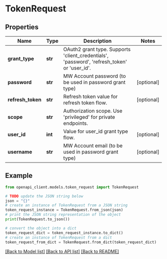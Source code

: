# TokenRequest


## Properties

Name | Type | Description | Notes
------------ | ------------- | ------------- | -------------
**grant_type** | **str** | OAuth2 grant type. Supports &#39;client_credentials&#39;, &#39;password&#39;, &#39;refresh_token&#39; or &#39;user_id&#39;. | 
**password** | **str** | MW Account password (to be used in password grant type) | [optional] 
**refresh_token** | **str** | Refresh token value for refresh token flow. | [optional] 
**scope** | **str** | Authorization scope. Use &#39;privileged&#39; for private endpoints. | 
**user_id** | **int** | Value for user_id grant type flow. | [optional] 
**username** | **str** | MW Account email (to be used in password grant type) | [optional] 

## Example

```python
from openapi_client.models.token_request import TokenRequest

# TODO update the JSON string below
json = "{}"
# create an instance of TokenRequest from a JSON string
token_request_instance = TokenRequest.from_json(json)
# print the JSON string representation of the object
print(TokenRequest.to_json())

# convert the object into a dict
token_request_dict = token_request_instance.to_dict()
# create an instance of TokenRequest from a dict
token_request_from_dict = TokenRequest.from_dict(token_request_dict)
```
[[Back to Model list]](../README.md#documentation-for-models) [[Back to API list]](../README.md#documentation-for-api-endpoints) [[Back to README]](../README.md)


